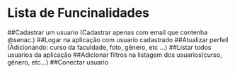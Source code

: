 # Lista de Funcinalidades

##Cadastrar um usuario (Cadastrar apenas com email que contenha @senac.)
##Logar na aplicação com usuario cadastrado
##Atualizar perfeil (Adicionando: curso da faculdade, foto, gênero, etc ...)
##Listar todos usuarios da aplicação
##Adicionar filtros na listagem dos usuarios(curso, gênero, etc...)
##Conectar usuario

